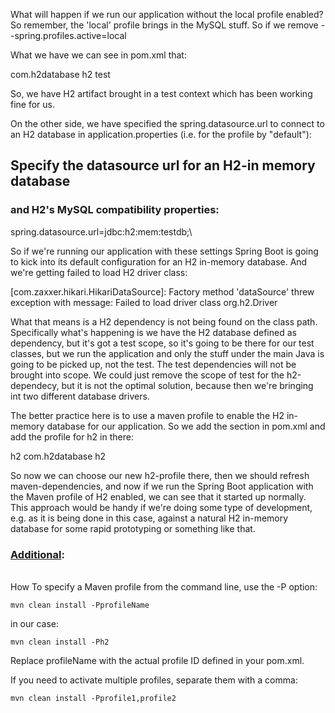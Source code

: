What will happen if we run our application without the local profile enabled?  
So remember, the 'local' profile brings in the MySQL stuff.
So if we remove --spring.profiles.active=local

What we have we can see in pom.xml that:

<dependency>
    <groupId>com.h2database</groupId>
	<artefactId>h2</artefactId>
	<scope>test</scope>
</dependency>

So, we have H2 artifact brought in a test context
which has been working fine for us.

On the other side, we have specified the spring.datasource.url
to connect to an H2 database in application.properties
(i.e. for the profile by "default"):

## Specify the datasource url for an H2-in memory database
### and H2's MySQL compatibility properties:
spring.datasource.url=jdbc:h2:mem:testdb;\
 
So if we're running our application with these settings
Spring Boot is going to kick into its default configuration
for an H2 in-memory database.
And we're getting failed to load H2 driver class:

 [com.zaxxer.hikari.HikariDataSource]: Factory method 'dataSource' threw exception
    with message: Failed to load driver class org.h2.Driver

What that means is a H2 dependency is not being found on the class path.
Specifically what's happening is we have the H2 database defined as dependency,
but it's got a test scope, so it's going to be there for our test classes,
but we run the application
and only the stuff under the main Java is going to be picked up, not the test.
The test dependencies will not be brought into scope.
We could just remove the scope of test for the h2-dependecy,
but it is not the optimal solution, 
because then we're bringing int two different database drivers.

The better practice here is to use a maven profile to enable the H2 in-memory database for our application. So we add the section <profiles> in pom.xml and add the profile for h2 in there:

<profiles>
	<profile>
		<id>h2</id>
		<dependencies>
			<dependency>
				<groupId>com.h2database</groupId>
				<artifactId>h2</artifactId>
			</dependency>
		</dependencies>
	</profile>
</profiles>

So now we can choose our new h2-profile there,
then we should refresh maven-dependencies,
and now if we run the Spring Boot application with the Maven profile of H2 enabled,
we can see that it started up normally.
This approach would be handy if we're doing some type of development,
e.g. as it is being done in this case, against a natural H2 in-memory database
for some rapid prototyping or something like that.

### <u>Additional</u>:
<br>
How To specify a Maven profile from the command line, use the -P option:

    mvn clean install -PprofileName

in our case:

    mvn clean install -Ph2


Replace profileName with the actual profile ID defined in your pom.xml.

If you need to activate multiple profiles, separate them with a comma:

    mvn clean install -Pprofile1,profile2

